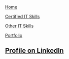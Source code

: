 [Home](index.md)

[Certified IT Skills](certified_skills.md)

[Other IT Skills](other_skills.md)

[Portfolio](portfolio.md)


## [Profile on LinkedIn](https://www.linkedin.com/in/mbhagwan)
